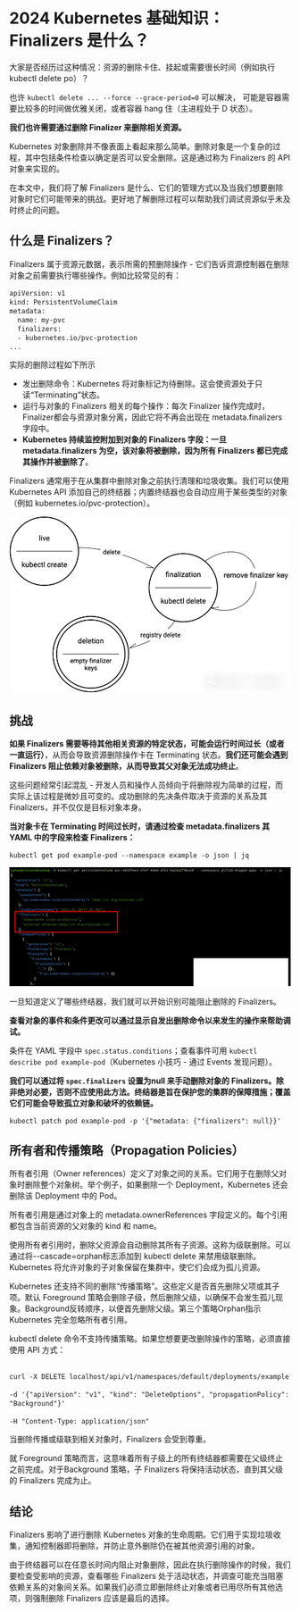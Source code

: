 # 2024 Kubernetes 基础知识：Finalizers 是什么？

大家是否经历过这种情况：资源的删除卡住、挂起或需要很长时间（例如执行 kubectl delete po）？

也许 `kubectl delete ... --force --grace-period=0` 可以解决， 可能是容器需要比较多的时间做优雅关闭，或者容器 hang 住（主进程处于 D 状态）。

**我们也许需要通过删除 Finalizer 来删除相关资源。**

Kubernetes 对象删除并不像表面上看起来那么简单。删除对象是一个复杂的过程，其中包括条件检查以确定是否可以安全删除。这是通过称为 Finalizers 的 API 对象来实现的。

在本文中，我们将了解 Finalizers 是什么、它们的管理方式以及当我们想要删除对象时它们可能带来的挑战。更好地了解删除过程可以帮助我们调试资源似乎未及时终止的问题。

## 什么是 Finalizers？

Finalizers 属于资源元数据，表示所需的预删除操作 - 它们告诉资源控制器在删除对象之前需要执行哪些操作。例如比较常见的有：

```
apiVersion: v1
kind: PersistentVolumeClaim
metadata:
  name: my-pvc
  finalizers:
  - kubernetes.io/pvc-protection
...
```

实际的删除过程如下所示

* 发出删除命令：Kubernetes 将对象标记为待删除。这会使资源处于只读“Terminating”状态。
* 运行与对象的 Finalizers 相关的每个操作：每次 Finalizer 操作完成时，Finalizer都会与资源对象分离，因此它将不再会出现在 metadata.finalizers 字段中。
* **Kubernetes 持续监控附加到对象的 Finalizers 字段：一旦 metadata.finalizers 为空，该对象将被删除，因为所有 Finalizers 都已完成其操作并被删除了**。

Finalizers 通常用于在从集群中删除对象之前执行清理和垃圾收集。我们可以使用 Kubernetes API 添加自己的终结器；内置终结器也会自动应用于某些类型的对象（例如 kubernetes.io/pvc-protection）。



![Alt Image Text](images/adv/adv158_1.png "Body image")


## 挑战

**如果 Finalizers 需要等待其他相关资源的特定状态，可能会运行时间过长（或者一直运行）**，从而会导致资源删除操作卡在 Terminating 状态。**我们还可能会遇到 Finalizers 阻止依赖对象被删除，从而导致其父对象无法成功终止**。

这些问题经常引起混乱 - 开发人员和操作人员倾向于将删除视为简单的过程，而实际上该过程是微妙且可变的。成功删除的先决条件取决于资源的关系及其 Finalizers，并不仅仅是目标对象本身。

**当对象卡在 Terminating 时间过长时，请通过检查 metadata.finalizers 其 YAML 中的字段来检查 Finalizers：**

```
kubectl get pod example-pod --namespace example -o json | jq
```

![Alt Image Text](images/adv/adv158_2.png "Body image")

一旦知道定义了哪些终结器，我们就可以开始识别可能阻止删除的 Finalizers。

**查看对象的事件和条件更改可以通过显示自发出删除命令以来发生的操作来帮助调试。**

条件在 YAML 字段中 `spec.status.conditions`；查看事件可用 `kubectl describe pod example-pod`（Kubernetes 小技巧 - 通过 Events 发现问题）。

**我们可以通过将 `spec.finalizers` 设置为null 来手动删除对象的 Finalizers。除非绝对必要，否则不应使用此方法。终结器是旨在保护您的集群的保障措施；覆盖它们可能会导致孤立对象和破坏的依赖链。**

```
kubectl patch pod example-pod -p '{"metadata: {"finalizers": null}}'
```

## 所有者和传播策略（Propagation Policies）

所有者引用（Owner references）定义了对象之间的关系。它们用于在删除父对象时删除整个对象树。举个例子，如果删除一个 Deployment，Kubernetes 还会删除该 Deployment 中的 Pod。

所有者引用是通过对象上的 metadata.ownerReferences 字段定义的。每个引用都包含当前资源的父对象的 kind 和 name。

使用所有者引用时，删除父资源会自动删除其所有子资源。这称为级联删除。可以通过将--cascade=orphan标志添加到 kubectl delete 来禁用级联删除。Kubernetes 将允许对象的子对象保留在集群中，使它们会成为孤儿资源。

Kubernetes 还支持不同的删除“传播策略”。这些定义是否首先删除父项或其子项。默认 Foreground 策略会删除子级，然后删除父级，以确保不会发生孤儿现象。Background反转顺序，以便首先删除父级。第三个策略Orphan指示 Kubernetes 完全忽略所有者引用。

kubectl delete 命令不支持传播策略。如果您想要更改删除操作的策略，必须直接使用 API 方式：

```

curl -X DELETE localhost/api/v1/namespaces/default/deployments/example

-d '{"apiVersion": "v1", "kind": "DeleteOptions", "propagationPolicy": "Background"}'

-H "Content-Type: application/json"
```

当删除传播或级联到相关对象时，Finalizers 会受到尊重。

就 Foreground 策略而言，这意味着所有子级上的所有终结器都需要在父级终止之前完成。对于Background 策略，子 Finalizers 将保持活动状态，直到其父级的 Finalizers 完成为止。


## 结论


Finalizers 影响了进行删除 Kubernetes 对象的生命周期。它们用于实现垃圾收集，通知控制器即将删除，并防止意外删除仍在被其他资源引用的对象。


由于终结器可以在任意长时间内阻止对象删除，因此在执行删除操作的时候，我们要检查受影响的资源，查看哪些 Finalizers 处于活动状态，并调查可能充当阻塞依赖关系的对象间关系。如果我们必须立即删除终止对象或者已用尽所有其他选项，则强制删除 Finalizers 应该是最后的选择。
